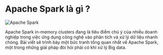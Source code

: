 # Apache Spark là gì ?

![Apache Spark](https://upload.wikimedia.org/wikipedia/commons/thumb/f/f3/Apache_Spark_logo.svg/1200px-Apache_Spark_logo.svg.png)

Apache Spark in-memory clusters đang là tiêu điểm chú ý của nhiều doanh nghiệp trong việc ứng dụng công nghệ vào phân tích và xử lý dữ liệu nhanh chóng. Bài viết sẽ trình bày một bức tranh tổng quan nhất về Apache Spark, một trong những giải pháp đòi hỏi phải có khi xử lý Big data.
